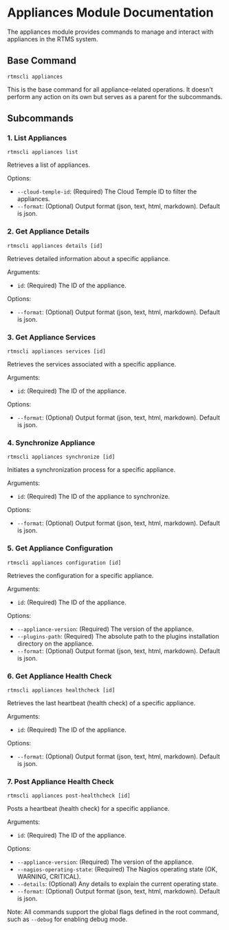 # Appliances Module Documentation

The appliances module provides commands to manage and interact with appliances in the RTMS system.

## Base Command

```
rtmscli appliances
```

This is the base command for all appliance-related operations. It doesn't perform any action on its own but serves as a parent for the subcommands.

## Subcommands

### 1. List Appliances

```
rtmscli appliances list
```

Retrieves a list of appliances.

Options:
- `--cloud-temple-id`: (Required) The Cloud Temple ID to filter the appliances.
- `--format`: (Optional) Output format (json, text, html, markdown). Default is json.

### 2. Get Appliance Details

```
rtmscli appliances details [id]
```

Retrieves detailed information about a specific appliance.

Arguments:
- `id`: (Required) The ID of the appliance.

Options:
- `--format`: (Optional) Output format (json, text, html, markdown). Default is json.

### 3. Get Appliance Services

```
rtmscli appliances services [id]
```

Retrieves the services associated with a specific appliance.

Arguments:
- `id`: (Required) The ID of the appliance.

Options:
- `--format`: (Optional) Output format (json, text, html, markdown). Default is json.

### 4. Synchronize Appliance

```
rtmscli appliances synchronize [id]
```

Initiates a synchronization process for a specific appliance.

Arguments:
- `id`: (Required) The ID of the appliance to synchronize.

Options:
- `--format`: (Optional) Output format (json, text, html, markdown). Default is json.

### 5. Get Appliance Configuration

```
rtmscli appliances configuration [id]
```

Retrieves the configuration for a specific appliance.

Arguments:
- `id`: (Required) The ID of the appliance.

Options:
- `--appliance-version`: (Required) The version of the appliance.
- `--plugins-path`: (Required) The absolute path to the plugins installation directory on the appliance.
- `--format`: (Optional) Output format (json, text, html, markdown). Default is json.

### 6. Get Appliance Health Check

```
rtmscli appliances healthcheck [id]
```

Retrieves the last heartbeat (health check) of a specific appliance.

Arguments:
- `id`: (Required) The ID of the appliance.

Options:
- `--format`: (Optional) Output format (json, text, html, markdown). Default is json.

### 7. Post Appliance Health Check

```
rtmscli appliances post-healthcheck [id]
```

Posts a heartbeat (health check) for a specific appliance.

Arguments:
- `id`: (Required) The ID of the appliance.

Options:
- `--appliance-version`: (Required) The version of the appliance.
- `--nagios-operating-state`: (Required) The Nagios operating state (OK, WARNING, CRITICAL).
- `--details`: (Optional) Any details to explain the current operating state.
- `--format`: (Optional) Output format (json, text, html, markdown). Default is json.

Note: All commands support the global flags defined in the root command, such as `--debug` for enabling debug mode.